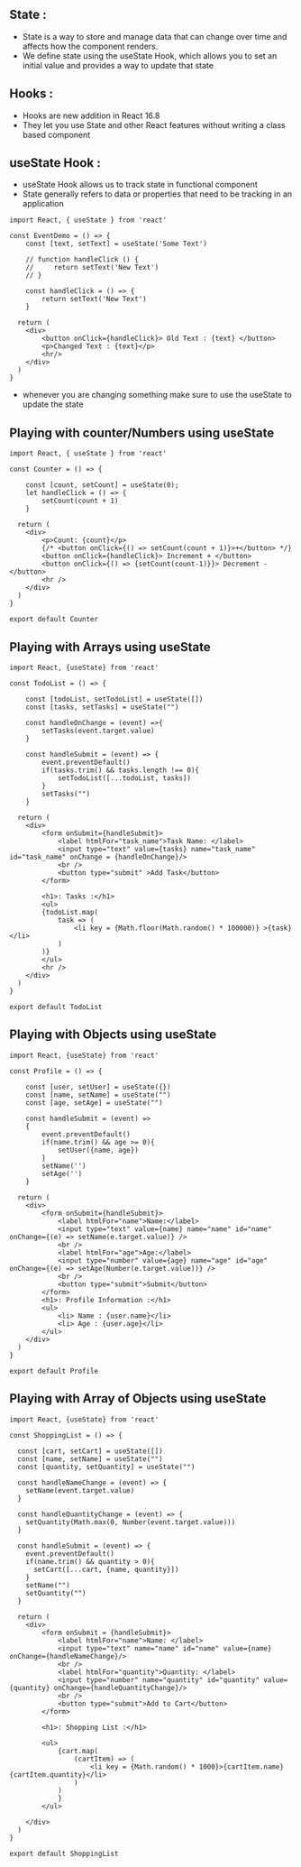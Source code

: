 State :
--------
- State is a way to store and manage data that can change over time and affects how the component renders.
- We define state using the useState Hook, which allows you to set an initial value and provides a way to update that state 

Hooks : 
--------
- Hooks are new addition in React 16.8 
- They let you use State and other React features without writing a class based component
 
useState Hook :
----------------
- useState Hook allows us to track state in functional component
- State generally refers to data or properties that need to be tracking in an application

```
import React, { useState } from 'react'

const EventDemo = () => {
    const [text, setText] = useState('Some Text')

    // function handleClick () { 
    //     return setText('New Text') 
    // }

    const handleClick = () => { 
        return setText('New Text') 
    }
    
  return (
    <div>
        <button onClick={handleClick}> Old Text : {text} </button>
        <p>Changed Text : {text}</p>
        <hr/>
    </div>
  )
}
```
- whenever you are changing something make sure to use the useState to update the state

Playing with counter/Numbers using useState
--------------------------------------------
```
import React, { useState } from 'react'

const Counter = () => {

    const [count, setCount] = useState(0);
    let handleClick = () => {
        setCount(count + 1)
    }

  return (
    <div>
        <p>Count: {count}</p>
        {/* <button onClick={() => setCount(count + 1)}>+</button> */}
        <button onClick={handleClick}> Increment + </button>
        <button onClick={() => {setCount(count-1)}}> Decrement - </button>
        <hr />
    </div>
  )
}

export default Counter
```

Playing with Arrays using useState
------------------------------------
```
import React, {useState} from 'react'

const TodoList = () => {

    const [todoList, setTodoList] = useState([])
    const [tasks, setTasks] = useState("")

    const handleOnChange = (event) =>{
        setTasks(event.target.value)
    }

    const handleSubmit = (event) => {
        event.preventDefault()
        if(tasks.trim() && tasks.length !== 0){
            setTodoList([...todoList, tasks])
        }
        setTasks("")
    }

  return (
    <div>
        <form onSubmit={handleSubmit}>
            <label htmlFor="task_name">Task Name: </label>
            <input type="text" value={tasks} name="task_name" id="task_name" onChange = {handleOnChange}/>
            <br />
            <button type="submit" >Add Task</button>
        </form>    
            
        <h1>: Tasks :</h1>
        <ul>
        {todoList.map(
            task => (
                <li key = {Math.floor(Math.random() * 100000)} >{task}</li>    
            )
        )}
        </ul>
        <hr />
    </div>
  )
}

export default TodoList
```
Playing with Objects using useState
------------------------------------
```
import React, {useState} from 'react'

const Profile = () => {
  
    const [user, setUser] = useState({})
    const [name, setName] = useState("")
    const [age, setAge] = useState("")

    const handleSubmit = (event) => 
    {
        event.preventDefault()
        if(name.trim() && age >= 0){
            setUser({name, age})
        }
        setName('')
        setAge('')
    }

  return (
    <div>
        <form onSubmit={handleSubmit}>
            <label htmlFor="name">Name:</label>
            <input type="text" value={name} name="name" id="name" onChange={(e) => setName(e.target.value)} />
            <br />
            <label htmlFor="age">Age:</label>
            <input type="number" value={age} name="age" id="age" onChange={(e) => setAge(Number(e.target.value))} />
            <br />
            <button type="submit">Submit</button>
        </form>
        <h1>: Profile Information :</h1>
        <ul>
            <li> Name : {user.name}</li>
            <li> Age : {user.age}</li>
        </ul>
    </div>
  )
}

export default Profile
```

Playing with Array of Objects using useState
----------------------------------------------
```
import React, {useState} from 'react'

const ShoppingList = () => {

  const [cart, setCart] = useState([]) 
  const [name, setName] = useState("")
  const [quantity, setQuantity] = useState("")
  
  const handleNameChange = (event) => {
    setName(event.target.value)
  }

  const handleQuantityChange = (event) => {
    setQuantity(Math.max(0, Number(event.target.value)))
  }

  const handleSubmit = (event) => {
    event.preventDefault()
    if(name.trim() && quantity > 0){
      setCart([...cart, {name, quantity}])
    }
    setName("")
    setQuantity("")
  }

  return (
    <div>
        <form onSubmit = {handleSubmit}>
            <label htmlFor="name">Name: </label>
            <input type="text" name="name" id="name" value={name} onChange={handleNameChange}/>
            <br />
            <label htmlFor="quantity">Quantity: </label>
            <input type="number" name="quantity" id="quantity" value={quantity} onChange={handleQuantityChange}/>
            <br />
            <button type="submit">Add to Cart</button>
        </form>

        <h1>: Shopping List :</h1>

        <ul>
            {cart.map(
                (cartItem) => (
                    <li key = {Math.random() * 1000}>{cartItem.name} {cartItem.quantity}</li>
                )
            )    
            }
        </ul>

    </div>
  )
}

export default ShoppingList
```